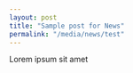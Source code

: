 ```yaml
---
layout: post
title: "Sample post for News"
permalink: "/media/news/test"
---
```

Lorem ipsum sit amet
